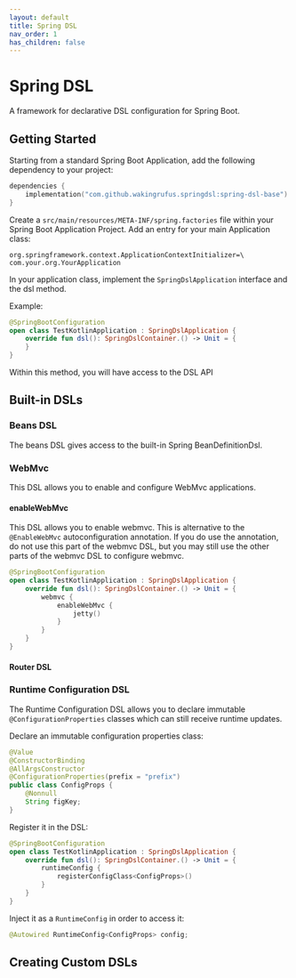 ```yaml
---
layout: default
title: Spring DSL
nav_order: 1
has_children: false
---
```

# Spring DSL

A framework for declarative DSL configuration for Spring Boot.

## Getting Started

Starting from a standard Spring Boot Application, add the following dependency to your project:

```kotlin
dependencies {
    implementation("com.github.wakingrufus.springdsl:spring-dsl-base")
}
```

Create a `src/main/resources/META-INF/spring.factories` file within your Spring Boot Application Project. Add an entry for your main Application class:

```
org.springframework.context.ApplicationContextInitializer=\
com.your.org.YourApplication
```

In your application class, implement the `SpringDslApplication` interface and the dsl method.

Example:
```kotlin
@SpringBootConfiguration
open class TestKotlinApplication : SpringDslApplication {
    override fun dsl(): SpringDslContainer.() -> Unit = {
    }
}
```

Within this method, you will have access to the DSL API

## Built-in DSLs

### Beans DSL
The beans DSL gives access to the built-in Spring BeanDefinitionDsl.

### WebMvc
This DSL allows you to enable and configure WebMvc applications.

#### enableWebMvc
This DSL allows you to enable webmvc. This is alternative to the `@EnableWebMvc` autoconfiguration annotation.
If you do use the annotation, do not use this part of the webmvc DSL, but you may still use the other parts of the webmvc DSL to configure webmvc.
```kotlin
@SpringBootConfiguration
open class TestKotlinApplication : SpringDslApplication {
    override fun dsl(): SpringDslContainer.() -> Unit = {
        webmvc {
            enableWebMvc {
                jetty()
            }
        }
    }
}
```

#### Router DSL

### Runtime Configuration DSL

The Runtime Configuration DSL allows you to declare immutable `@ConfigurationProperties` classes which can
still receive runtime updates.

Declare an immutable configuration properties class:

```java
@Value
@ConstructorBinding
@AllArgsConstructor
@ConfigurationProperties(prefix = "prefix")
public class ConfigProps {
    @Nonnull
    String figKey;
}
```

Register it in the DSL:

```kotlin
@SpringBootConfiguration
open class TestKotlinApplication : SpringDslApplication {
    override fun dsl(): SpringDslContainer.() -> Unit = {
        runtimeConfig {
            registerConfigClass<ConfigProps>()
        }
    }
}
```

Inject it as a `RuntimeConfig` in order to access it:

```java
@Autowired RuntimeConfig<ConfigProps> config;
```


## Creating Custom DSLs
